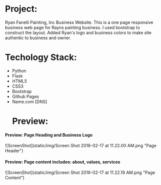 <h1>Project:</h1>
<p>Ryan Fanelli Painting, Inc Business Website.
This is a one page responsive business web page for Rayns painting business. I used bootstrap to construct the layout. Added Ryan's logo and business colors to make site authentic to business and owner.<p>

<h1>Techology Stack:</h1>
<ul>
<li>Python</li>
<li>Flask</li>
<li>HTML5</li>
<li>CSS3</li>
<li>Bootstrap</li>
<li>Github Pages</li>
<li>Name.com [DNS]</li>
<h1>Preview:</h1>
</ul>

<h4>Preview: Page Heading and Business Logo</h4>
![ScreenShot](static/img/Screen Shot 2016-02-17 at 11.22.00 AM.png "Page Header")

<h4>Preview: Page content includes: about, values, services</h4>
![ScreenShot](static/img/Screen Shot 2016-02-17 at 11.22.19 AM.png "Page Content")
